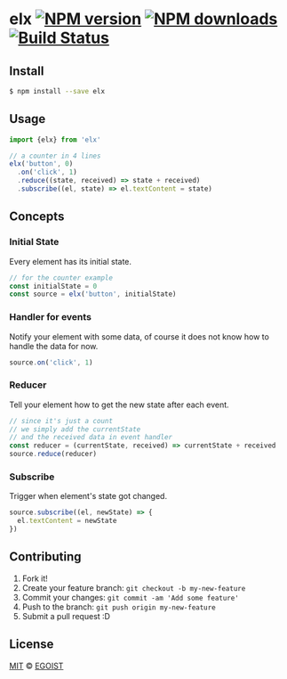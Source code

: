# elx [![NPM version](https://img.shields.io/npm/v/elx.svg?style=flat-square)](https://npmjs.com/package/elx) [![NPM downloads](https://img.shields.io/npm/dm/elx.svg?style=flat-square)](https://npmjs.com/package/elx) [![Build Status](https://img.shields.io/circleci/project/egoist/elx/master.svg?style=flat-square)](https://circleci.com/gh/egoist/elx)

## Install

```bash
$ npm install --save elx
```

## Usage

```js
import {elx} from 'elx'

// a counter in 4 lines
elx('button', 0)
  .on('click', 1)
  .reduce((state, received) => state + received)
  .subscribe((el, state) => el.textContent = state)
```

## Concepts

### Initial State

Every element has its initial state.

```js
// for the counter example
const initialState = 0
const source = elx('button', initialState)
```

### Handler for events

Notify your element with some data, of course it does not know how to handle the data for now.

```js
source.on('click', 1)
```

### Reducer

Tell your element how to get the new state after each event.

```js
// since it's just a count
// we simply add the currentState 
// and the received data in event handler
const reducer = (currentState, received) => currentState + received
source.reduce(reducer)
```

### Subscribe

Trigger when element's state got changed.

```js
source.subscribe((el, newState) => {
  el.textContent = newState
})
```

## Contributing

1. Fork it!
2. Create your feature branch: `git checkout -b my-new-feature`
3. Commit your changes: `git commit -am 'Add some feature'`
4. Push to the branch: `git push origin my-new-feature`
5. Submit a pull request :D

## License

[MIT](https://egoist.mit-license.org/) © [EGOIST](https://github.com/egoist)

